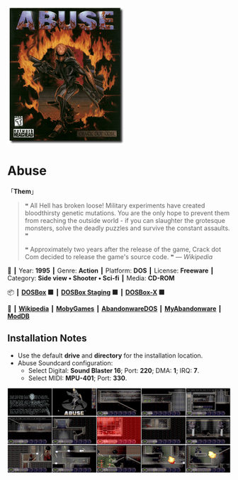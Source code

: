 ![](Thumbnail.png "application-thumbnail")

# Abuse

「**Them**」

> ❝ All Hell has broken loose! Military experiments have created bloodthirsty genetic mutations. You are the only hope to prevent them from reaching the outside world - if you can slaughter the grotesque monsters, solve the deadly puzzles and survive the constant assaults. ❞
>
> ❝ Approximately two years after the release of the game, Crack dot Com decided to release the game's source code. ❞ — *Wikipedia*
>

📌 ┃ Year: **1995** ┃ Genre: **Action** ┃ Platform: **DOS** ┃ License: **Freeware** ┃ Category: **Side view • Shooter • Sci-fi** ┃ Media: **CD-ROM** 

📦 ┃ **[DOSBox](https://www.dosbox.com/) 🟩** ┃ **[DOSBox Staging](https://dosbox-staging.github.io/) 🟩** ┃ **[DOSBox-X](https://dosbox-x.com/) 🟩** 

📎 ┃ **[Wikipedia](https://en.wikipedia.org/wiki/Abuse_(video_game))** ┃ **[MobyGames](https://www.mobygames.com/game/389/abuse/)** ┃ **[AbandonwareDOS](https://www.abandonwaredos.com/abandonware-game.php?abandonware=Abuse&gid=2839)** ┃ **[MyAbandonware](https://www.myabandonware.com/game/abuse-1ne)** ┃ **[ModDB](https://www.moddb.com/games/abuse)** 

## Installation Notes
- Use the default **drive** and **directory** for the installation location.
- Abuse Soundcard configuration:
  - Select Digital: **Sound Blaster 16**; Port: **220**; DMA: **1**; IRQ: **7**.
  - Select MIDI: **MPU-401**; Port: **330**.

![](Montage.png "Abuse")

